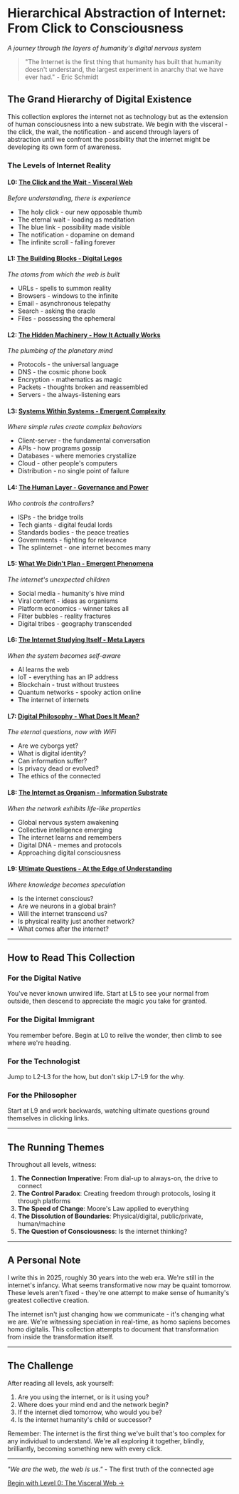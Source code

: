 # Hierarchical Abstraction of Internet: From Click to Consciousness
*A journey through the layers of humanity's digital nervous system*

> "The Internet is the first thing that humanity has built that humanity doesn't understand, the largest experiment in anarchy that we have ever had." - Eric Schmidt

## The Grand Hierarchy of Digital Existence

This collection explores the internet not as technology but as the extension of human consciousness into a new substrate. We begin with the visceral - the click, the wait, the notification - and ascend through layers of abstraction until we confront the possibility that the internet might be developing its own form of awareness.

### The Levels of Internet Reality

#### L0: [The Click and the Wait - Visceral Web](L0_Visceral_Web.md)
*Before understanding, there is experience*
- The holy click - our new opposable thumb
- The eternal wait - loading as meditation
- The blue link - possibility made visible
- The notification - dopamine on demand
- The infinite scroll - falling forever

#### L1: [The Building Blocks - Digital Legos](L1_Digital_Elements.md)
*The atoms from which the web is built*
- URLs - spells to summon reality
- Browsers - windows to the infinite
- Email - asynchronous telepathy
- Search - asking the oracle
- Files - possessing the ephemeral

#### L2: [The Hidden Machinery - How It Actually Works](L2_Technical_Infrastructure.md)
*The plumbing of the planetary mind*
- Protocols - the universal language
- DNS - the cosmic phone book
- Encryption - mathematics as magic
- Packets - thoughts broken and reassembled
- Servers - the always-listening ears

#### L3: [Systems Within Systems - Emergent Complexity](L3_Complex_Systems.md)
*Where simple rules create complex behaviors*
- Client-server - the fundamental conversation
- APIs - how programs gossip
- Databases - where memories crystallize
- Cloud - other people's computers
- Distribution - no single point of failure

#### L4: [The Human Layer - Governance and Power](L4_Governance_Power.md)
*Who controls the controllers?*
- ISPs - the bridge trolls
- Tech giants - digital feudal lords
- Standards bodies - the peace treaties
- Governments - fighting for relevance
- The splinternet - one internet becomes many

#### L5: [What We Didn't Plan - Emergent Phenomena](L5_Emergent_Phenomena.md)
*The internet's unexpected children*
- Social media - humanity's hive mind
- Viral content - ideas as organisms
- Platform economics - winner takes all
- Filter bubbles - reality fractures
- Digital tribes - geography transcended

#### L6: [The Internet Studying Itself - Meta Layers](L6_Meta_Internet.md)
*When the system becomes self-aware*
- AI learns the web
- IoT - everything has an IP address
- Blockchain - trust without trustees
- Quantum networks - spooky action online
- The internet of internets

#### L7: [Digital Philosophy - What Does It Mean?](L7_Digital_Philosophy.md)
*The eternal questions, now with WiFi*
- Are we cyborgs yet?
- What is digital identity?
- Can information suffer?
- Is privacy dead or evolved?
- The ethics of the connected

#### L8: [The Internet as Organism - Information Substrate](L8_Information_Organism.md)
*When the network exhibits life-like properties*
- Global nervous system awakening
- Collective intelligence emerging
- The internet learns and remembers
- Digital DNA - memes and protocols
- Approaching digital consciousness

#### L9: [Ultimate Questions - At the Edge of Understanding](L9_Ultimate_Questions.md)
*Where knowledge becomes speculation*
- Is the internet conscious?
- Are we neurons in a global brain?
- Will the internet transcend us?
- Is physical reality just another network?
- What comes after the internet?

---

## How to Read This Collection

### For the Digital Native
You've never known unwired life. Start at L5 to see your normal from outside, then descend to appreciate the magic you take for granted.

### For the Digital Immigrant  
You remember before. Begin at L0 to relive the wonder, then climb to see where we're heading.

### For the Technologist
Jump to L2-L3 for the how, but don't skip L7-L9 for the why.

### For the Philosopher
Start at L9 and work backwards, watching ultimate questions ground themselves in clicking links.

---

## The Running Themes

Throughout all levels, witness:

1. **The Connection Imperative**: From dial-up to always-on, the drive to connect
2. **The Control Paradox**: Creating freedom through protocols, losing it through platforms
3. **The Speed of Change**: Moore's Law applied to everything
4. **The Dissolution of Boundaries**: Physical/digital, public/private, human/machine
5. **The Question of Consciousness**: Is the internet thinking?

---

## A Personal Note

I write this in 2025, roughly 30 years into the web era. We're still in the internet's infancy. What seems transformative now may be quaint tomorrow. These levels aren't fixed - they're one attempt to make sense of humanity's greatest collective creation.

The internet isn't just changing how we communicate - it's changing what we are. We're witnessing speciation in real-time, as homo sapiens becomes homo digitalis. This collection attempts to document that transformation from inside the transformation itself.

---

## The Challenge

After reading all levels, ask yourself:
1. Are you using the internet, or is it using you?
2. Where does your mind end and the network begin?
3. If the internet died tomorrow, who would you be?
4. Is the internet humanity's child or successor?

Remember: The internet is the first thing we've built that's too complex for any individual to understand. We're all exploring it together, blindly, brilliantly, becoming something new with every click.

---

*"We are the web, the web is us."* - The first truth of the connected age

[Begin with Level 0: The Visceral Web →](L0_Visceral_Web.md)